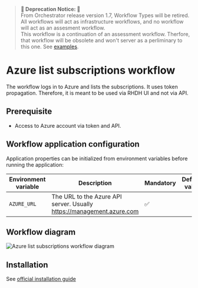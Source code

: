 > **🚨 Deprecation Notice: 🚨**  
> From Orchestrator release version 1.7, Workflow Types will be retired. All workflows will act as infrastructure workflows, and no workflow will act as an assesment workflow. <br>
> This workflow is a continuation of an assessment workflow. Therfore, that workflow will be obsolete and won't server as a perliminary to this one. See [examples](#how-to-run).

# Azure list subscriptions workflow
The workflow logs in to Azure and lists the subscriptions. It uses token propagation. Therefore, it is meant to be used via RHDH UI and not via API.

## Prerequisite
* Access to Azure account via token and API.

## Workflow application configuration
Application properties can be initialized from environment variables before running the application:

| Environment variable  | Description | Mandatory | Default value |
|-----------------------|-------------|-----------|---------------|
| `AZURE_URL`      | The URL to the Azure API server. Usually https://management.azure.com | ✅ | |

## Workflow diagram
![Azure list subscriptions workflow diagram](https://github.com/rhdhorchestrator/serverless-workflows/blob/main/azure/azure.svg?raw=true)

## Installation

See [official installation guide](https://github.com/rhdhorchestrator/serverless-workflows/blob/main/deploy/docs/main/azure)
